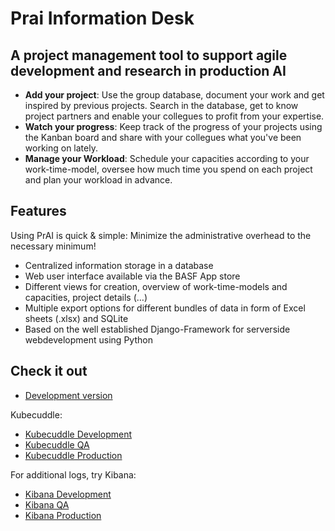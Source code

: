 # Prai Information Desk
## A project management tool to support agile development and research in production AI
- **Add your project**: Use the group database, document your work and get inspired by previous projects. Search in the database, get to know project partners and enable your collegues to profit from your expertise.
- **Watch your progress**: Keep track of the progress of your projects using the Kanban board and share with your collegues what you've been working on lately.
- **Manage your Workload**: Schedule your capacities according to your work-time-model, oversee how much time you spend on each project and plan your workload in advance.

## Features
Using PrAI is quick & simple: Minimize the administrative overhead to the necessary minimum!
- Centralized information storage in a database
- Web user interface available via the BASF App store
- Different views for creation, overview of work-time-models and capacities, project details (…)
- Multiple export options for different bundles of data in form of Excel sheets (.xlsx) and SQLite
- Based on the well established Django-Framework for serverside webdevelopment using Python

## Check it out
- [Development version](https://app-dev.roqs.basf.net/prai_information_desk/)

Kubecuddle:

- [Kubecuddle Development](https://app-dev.roqs.basf.net/kubecuddle/v2/pod.html?deployment=prai-information-desk&namespace=prai-information-desk-dev)
- [Kubecuddle QA](https://app-qa.roqs.basf.net/kubecuddle/v2/pod.html?deployment=prai-information-desk&namespace=prai-information-desk-qual)
- [Kubecuddle Production](https://app.roqs.basf.net/kubecuddle/v2/pod.html?deployment=prai-information-desk&namespace=prai-information-desk-prod)

For additional logs, try Kibana:

- [Kibana Development](https://app-dev.roqs.basf.net/kibana/app/kibana#/discover?_g=()&_a=(columns:!(message),index:'531e0890-ce55-11e9-b491-8b6feaa9763f',interval:auto,query:(language:lucene,query:'docker.container.image:prai_information_desk'),sort:!('@timestamp',desc)))
- [Kibana QA](https://app-qa.roqs.basf.net/kibana/app/kibana#/discover?_g=()&_a=(columns:!(message),index:'531e0890-ce55-11e9-b491-8b6feaa9763f',interval:auto,query:(language:lucene,query:'docker.container.image:prai_information_desk'),sort:!('@timestamp',desc)))
- [Kibana Production](https://app.roqs.basf.net/kibana/app/kibana#/discover?_g=()&_a=(columns:!(message),index:'531e0890-ce55-11e9-b491-8b6feaa9763f',interval:auto,query:(language:lucene,query:'docker.container.image:prai_information_desk'),sort:!('@timestamp',desc)))
